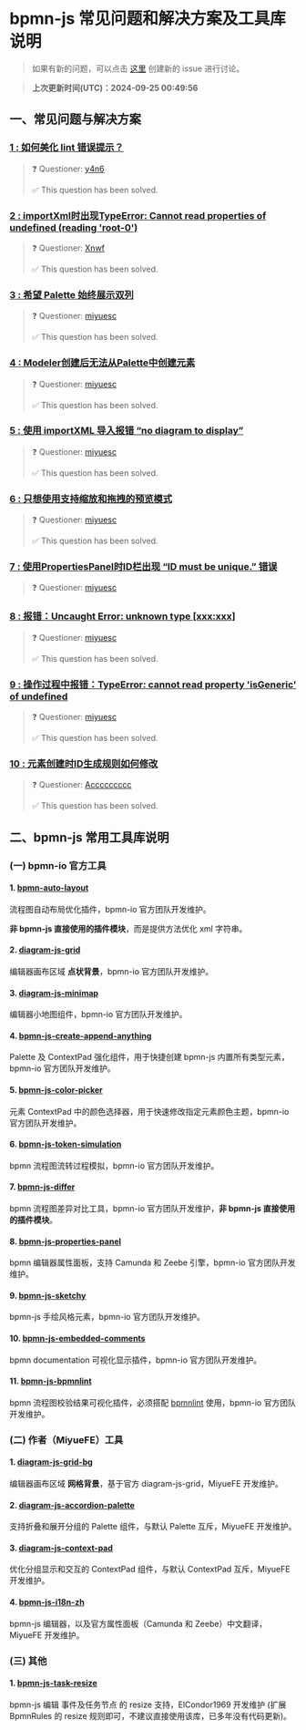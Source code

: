 # bpmn-js 常见问题和解决方案及工具库说明

> 如果有新的问题，可以点击 [这里](https://github.com/miyuesc/bpmn-js-questions/issues/new/choose) 创建新的 issue 进行讨论。

> **上次更新时间(UTC)：2024-09-25 00:49:56**

## 一、常见问题与解决方案


  ### [1 : 如何美化 lint 错误提示？](https://github.com/miyuesc/bpmn-js-questions/issues/10)

> ❓ Questioner: [y4n6](https://github.com/y4n6)
>
> ✅ This question has been solved.


  ### [2 : importXml时出现TypeError: Cannot read properties of undefined (reading 'root-0')](https://github.com/miyuesc/bpmn-js-questions/issues/9)

> ❓ Questioner: [Xnwf](https://github.com/Xnwf)
>
> ✅ This question has been solved.


  ### [3 : 希望 Palette 始终展示双列](https://github.com/miyuesc/bpmn-js-questions/issues/8)

> ❓ Questioner: [miyuesc](https://github.com/miyuesc)
>
> ✅ This question has been solved.


  ### [4 : Modeler创建后无法从Palette中创建元素](https://github.com/miyuesc/bpmn-js-questions/issues/7)

> ❓ Questioner: [miyuesc](https://github.com/miyuesc)
>
> ✅ This question has been solved.


  ### [5 : 使用 importXML 导入报错 “no diagram to display”](https://github.com/miyuesc/bpmn-js-questions/issues/6)

> ❓ Questioner: [miyuesc](https://github.com/miyuesc)
>
> ✅ This question has been solved.


  ### [6 : 只想使用支持缩放和拖拽的预览模式](https://github.com/miyuesc/bpmn-js-questions/issues/5)

> ❓ Questioner: [miyuesc](https://github.com/miyuesc)
>
> ✅ This question has been solved.


  ### [7 : 使用PropertiesPanel时ID栏出现 “ID must be unique.” 错误](https://github.com/miyuesc/bpmn-js-questions/issues/4)

> ❓ Questioner: [miyuesc](https://github.com/miyuesc)

  ### [8 : 报错：Uncaught Error: unknown type [xxx:xxx]](https://github.com/miyuesc/bpmn-js-questions/issues/3)

> ❓ Questioner: [miyuesc](https://github.com/miyuesc)
>
> ✅ This question has been solved.


  ### [9 : 操作过程中报错：TypeError: cannot read property 'isGeneric' of undefined](https://github.com/miyuesc/bpmn-js-questions/issues/2)

> ❓ Questioner: [miyuesc](https://github.com/miyuesc)
>
> ✅ This question has been solved.


  ### [10 : 元素创建时ID生成规则如何修改](https://github.com/miyuesc/bpmn-js-questions/issues/1)

> ❓ Questioner: [Accccccccc](https://github.com/Accccccccc)
>
> ✅ This question has been solved.


## 二、bpmn-js 常用工具库说明

### (一) bpmn-io 官方工具

#### 1. [bpmn-auto-layout](https://github.com/bpmn-io/bpmn-auto-layout)

流程图自动布局优化插件，bpmn-io 官方团队开发维护。

**非 bpmn-js 直接使用的插件模块**，而是提供方法优化 xml 字符串。

#### 2. [diagram-js-grid](https://github.com/bpmn-io/diagram-js-grid)

编辑器画布区域 **点状背景**，bpmn-io 官方团队开发维护。

#### 3. [diagram-js-minimap](https://github.com/bpmn-io/diagram-js-minimap)

编辑器小地图组件，bpmn-io 官方团队开发维护。

#### 4. [bpmn-js-create-append-anything](https://github.com/bpmn-io/bpmn-js-create-append-anything)

Palette 及 ContextPad 强化组件，用于快捷创建 bpmn-js 内置所有类型元素，bpmn-io 官方团队开发维护。

#### 5. [bpmn-js-color-picker](https://github.com/bpmn-io/bpmn-js-color-picker)

元素 ContextPad 中的颜色选择器，用于快速修改指定元素颜色主题，bpmn-io 官方团队开发维护。

#### 6. [bpmn-js-token-simulation](https://github.com/bpmn-io/bpmn-js-token-simulation)

bpmn 流程图流转过程模拟，bpmn-io 官方团队开发维护。

#### 7. [bpmn-js-differ](https://github.com/bpmn-io/bpmn-js-differ)

bpmn 流程图差异对比工具，bpmn-io 官方团队开发维护，**非 bpmn-js 直接使用的插件模块**。

#### 8. [bpmn-js-properties-panel](https://github.com/bpmn-io/bpmn-js-properties-panel)

bpmn 编辑器属性面板，支持 Camunda 和 Zeebe 引擎，bpmn-io 官方团队开发维护。

#### 9. [bpmn-js-sketchy](https://github.com/bpmn-io/bpmn-js-sketchy)

bpmn-js 手绘风格元素，bpmn-io 官方团队开发维护。

#### 10. [bpmn-js-embedded-comments](https://github.com/bpmn-io/bpmn-js-embedded-comments)

bpmn documentation 可视化显示插件，bpmn-io 官方团队开发维护。

#### 11. [bpmn-js-bpmnlint](https://github.com/bpmn-io/bpmn-js-bpmnlint)

bpmn 流程图校验结果可视化插件，必须搭配 [bpmnlint](https://github.com/bpmn-io/bpmnlint) 使用，bpmn-io 官方团队开发维护。

### (二) 作者（MiyueFE）工具

#### 1. [diagram-js-grid-bg](https://github.com/miyuesc/diagram-js-grid-bg)

编辑器画布区域 **网格背景**，基于官方 diagram-js-grid，MiyueFE 开发维护。

#### 2. [diagram-js-accordion-palette](https://github.com/miyuesc/diagram-js-accordion-palette)

支持折叠和展开分组的 Palette 组件，与默认 Palette 互斥，MiyueFE 开发维护。

#### 3. [diagram-js-context-pad](https://github.com/miyuesc/diagram-js-context-pad)

优化分组显示和交互的 ContextPad 组件，与默认 ContextPad 互斥，MiyueFE 开发维护。

#### 4. [bpmn-js-i18n-zh](https://github.com/miyuesc/bpmn-js-i18n-zh)

bpmn-js 编辑器，以及官方属性面板（Camunda 和 Zeebe）中文翻译，MiyueFE 开发维护。

### (三) 其他

#### 1. [bpmn-js-task-resize](https://github.com/ElCondor1969/bpmn-js-task-resize)

bpmn-js 编辑 事件及任务节点 的 resize 支持，ElCondor1969 开发维护 (扩展 BpmnRules 的 resize 规则即可，不建议直接使用该库，已多年没有代码更新)。